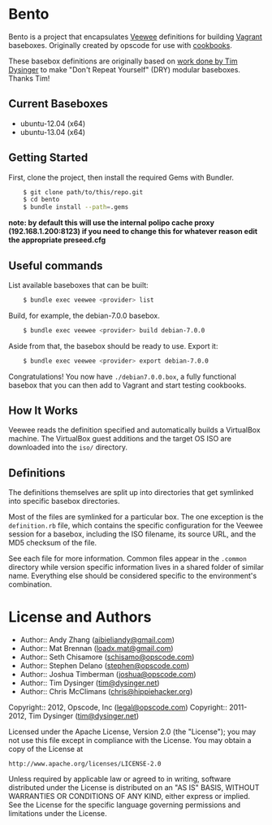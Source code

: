 # Bento 

Bento is a project that encapsulates
[Veewee](https://github.com/jedi4ever/veewee/) definitions for
building [Vagrant](http://vagrantup.com) baseboxes. Originally created by opscode for use with [cookbooks](http://community.opscode.com/users/Opscode).

These basebox definitions are originally based on
[work done by Tim Dysinger](https://github.com/dysinger/basebox) to
make "Don't Repeat Yourself" (DRY) modular baseboxes. Thanks Tim!

## Current Baseboxes

* ubuntu-12.04 (x64)
* ubuntu-13.04 (x64)


## Getting Started

First, clone the project, then install the required Gems with Bundler.
```bash
    $ git clone path/to/this/repo.git
    $ cd bento
    $ bundle install --path=.gems
```

__note: by default this will use the internal polipo cache proxy (192.168.1.200:8123) if you need to change this for whatever reason edit the appropriate preseed.cfg__

## Useful commands
List available baseboxes that can be built:
```bash
    $ bundle exec veewee <provider> list
```

Build, for example, the debian-7.0.0 basebox.
```bash
    $ bundle exec veewee <provider> build debian-7.0.0
```

Aside from that, the basebox should be ready to use. Export it:
```bash
    $ bundle exec veewee <provider> export debian-7.0.0
```

Congratulations! You now have `./debian7.0.0.box`, a fully functional
basebox that you can then add to Vagrant and start testing cookbooks.

## How It Works

Veewee reads the definition specified and automatically builds a
VirtualBox machine. The VirtualBox guest additions and the target OS
ISO are downloaded into the `iso/` directory.

## Definitions

The definitions themselves are split up into directories that get
symlinked into specific basebox directories.

Most of the files are symlinked for a particular box. The one
exception is the `definition.rb` file, which contains the specific
configuration for the Veewee session for a basebox, including the ISO
filename, its source URL, and the MD5 checksum of the file.

See each file for more information.
Common files appear in the `.common` directory while version specific information lives in a shared folder of similar name.
Everything else should be considered specific to the environment's combination.


License and Authors
===================

- Author:: Andy Zhang (aibieliandy@gmail.com) 
- Author:: Mat Brennan (loadx.mat@gmail.com)
- Author:: Seth Chisamore (<schisamo@opscode.com>)
- Author:: Stephen Delano (<stephen@opscode.com>)
- Author:: Joshua Timberman (<joshua@opscode.com>)
- Author:: Tim Dysinger (<tim@dysinger.net>)
- Author:: Chris McClimans (<chris@hippiehacker.org>)

Copyright:: 2012, Opscode, Inc (<legal@opscode.com>)
Copyright:: 2011-2012, Tim Dysinger (<tim@dysinger.net>)

Licensed under the Apache License, Version 2.0 (the "License");
you may not use this file except in compliance with the License.
You may obtain a copy of the License at

    http://www.apache.org/licenses/LICENSE-2.0

Unless required by applicable law or agreed to in writing, software
distributed under the License is distributed on an "AS IS" BASIS,
WITHOUT WARRANTIES OR CONDITIONS OF ANY KIND, either express or implied.
See the License for the specific language governing permissions and
limitations under the License.

